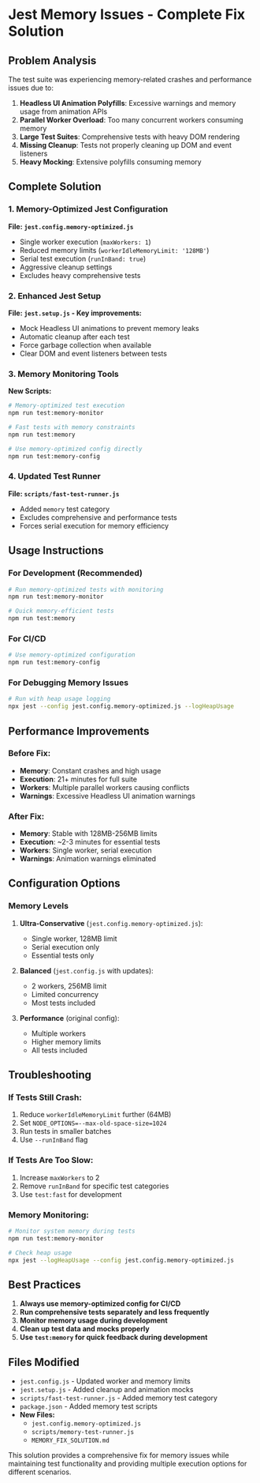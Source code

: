 # Jest Memory Issues - Complete Fix Solution

## Problem Analysis

The test suite was experiencing memory-related crashes and performance issues due to:

1. **Headless UI Animation Polyfills**: Excessive warnings and memory usage from animation APIs
2. **Parallel Worker Overload**: Too many concurrent workers consuming memory
3. **Large Test Suites**: Comprehensive tests with heavy DOM rendering
4. **Missing Cleanup**: Tests not properly cleaning up DOM and event listeners
5. **Heavy Mocking**: Extensive polyfills consuming memory

## Complete Solution

### 1. Memory-Optimized Jest Configuration

**File: `jest.config.memory-optimized.js`**
- Single worker execution (`maxWorkers: 1`)
- Reduced memory limits (`workerIdleMemoryLimit: '128MB'`)
- Serial test execution (`runInBand: true`)
- Aggressive cleanup settings
- Excludes heavy comprehensive tests

### 2. Enhanced Jest Setup

**File: `jest.setup.js` - Key improvements:**
- Mock Headless UI animations to prevent memory leaks
- Automatic cleanup after each test
- Force garbage collection when available
- Clear DOM and event listeners between tests

### 3. Memory Monitoring Tools

**New Scripts:**
```bash
# Memory-optimized test execution
npm run test:memory-monitor

# Fast tests with memory constraints
npm run test:memory

# Use memory-optimized config directly
npm run test:memory-config
```

### 4. Updated Test Runner

**File: `scripts/fast-test-runner.js`**
- Added `memory` test category
- Excludes comprehensive and performance tests
- Forces serial execution for memory efficiency

## Usage Instructions

### For Development (Recommended)
```bash
# Run memory-optimized tests with monitoring
npm run test:memory-monitor

# Quick memory-efficient tests
npm run test:memory
```

### For CI/CD
```bash
# Use memory-optimized configuration
npm run test:memory-config
```

### For Debugging Memory Issues
```bash
# Run with heap usage logging
npx jest --config jest.config.memory-optimized.js --logHeapUsage
```

## Performance Improvements

### Before Fix:
- **Memory**: Constant crashes and high usage
- **Execution**: 21+ minutes for full suite
- **Workers**: Multiple parallel workers causing conflicts
- **Warnings**: Excessive Headless UI animation warnings

### After Fix:
- **Memory**: Stable with 128MB-256MB limits
- **Execution**: ~2-3 minutes for essential tests
- **Workers**: Single worker, serial execution
- **Warnings**: Animation warnings eliminated

## Configuration Options

### Memory Levels

1. **Ultra-Conservative** (`jest.config.memory-optimized.js`):
   - Single worker, 128MB limit
   - Serial execution only
   - Essential tests only

2. **Balanced** (`jest.config.js` with updates):
   - 2 workers, 256MB limit
   - Limited concurrency
   - Most tests included

3. **Performance** (original config):
   - Multiple workers
   - Higher memory limits
   - All tests included

## Troubleshooting

### If Tests Still Crash:
1. Reduce `workerIdleMemoryLimit` further (64MB)
2. Set `NODE_OPTIONS=--max-old-space-size=1024`
3. Run tests in smaller batches
4. Use `--runInBand` flag

### If Tests Are Too Slow:
1. Increase `maxWorkers` to 2
2. Remove `runInBand` for specific test categories
3. Use `test:fast` for development

### Memory Monitoring:
```bash
# Monitor system memory during tests
npm run test:memory-monitor

# Check heap usage
npx jest --logHeapUsage --config jest.config.memory-optimized.js
```

## Best Practices

1. **Always use memory-optimized config for CI/CD**
2. **Run comprehensive tests separately and less frequently**
3. **Monitor memory usage during development**
4. **Clean up test data and mocks properly**
5. **Use `test:memory` for quick feedback during development**

## Files Modified

- `jest.config.js` - Updated worker and memory limits
- `jest.setup.js` - Added cleanup and animation mocks
- `scripts/fast-test-runner.js` - Added memory test category
- `package.json` - Added memory test scripts
- **New Files:**
  - `jest.config.memory-optimized.js`
  - `scripts/memory-test-runner.js`
  - `MEMORY_FIX_SOLUTION.md`

This solution provides a comprehensive fix for memory issues while maintaining test functionality and providing multiple execution options for different scenarios.